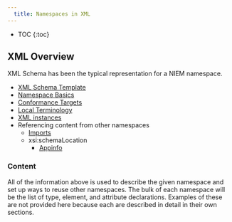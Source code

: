```yaml
---
  title: Namespaces in XML
---
```


- TOC
{:toc}

## XML Overview

XML Schema has been the typical representation for a NIEM namespace.



- [XML Schema Template](template)
- [Namespace Basics](basics)
- [Conformance Targets](conformance-target)
- [Local Terminology](local-term)
- [XML instances](instance)
- Referencing content from other namespaces
  - [Imports](imports)
  - xsi:schemaLocation
    - [Appinfo](appinfo)


### Content

All of the information above is used to describe the given namespace and set up ways to reuse other namespaces.  The bulk of each namespace will be the list of type, element, and attribute declarations.  Examples of these are not provided here because each are described in detail in their own sections.


